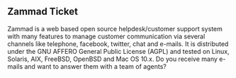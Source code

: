 ## Zammad Ticket

Zammad is a web based open source helpdesk/customer support system with many features to manage customer communication via several channels like telephone, facebook, twitter, chat and e-mails. It is distributed under the GNU AFFERO General Public License (AGPL) and tested on Linux, Solaris, AIX, FreeBSD, OpenBSD and Mac OS 10.x. Do you receive many e-mails and want to answer them with a team of agents?
